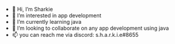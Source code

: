 - 👋 Hi, I’m Sharkie
- 👀 I’m interested in app development
- 🌱 I’m currently learning java
- 💞️ I’m looking to collaborate on any app development using java
- 📫 you can reach me via discord: s.h.a.r.k.i.e#8655
